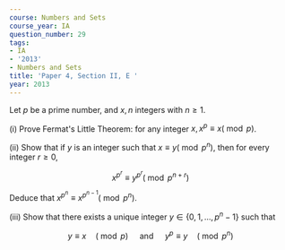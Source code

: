 ```yaml
---
course: Numbers and Sets
course_year: IA
question_number: 29
tags:
- IA
- '2013'
- Numbers and Sets
title: 'Paper 4, Section II, E '
year: 2013
---
```




Let $p$ be a prime number, and $x, n$ integers with $n \geqslant 1$.

(i) Prove Fermat's Little Theorem: for any integer $x, x^{p} \equiv x(\bmod p)$.

(ii) Show that if $y$ is an integer such that $x \equiv y\left(\bmod p^{n}\right)$, then for every integer $r \geqslant 0$,

$$x^{p^{r}} \equiv y^{p^{r}}\left(\bmod p^{n+r}\right)$$

Deduce that $x^{p^{n}} \equiv x^{p^{n-1}}\left(\bmod p^{n}\right) .$

(iii) Show that there exists a unique integer $y \in\left\{0,1, \ldots, p^{n}-1\right\}$ such that

$$y \equiv x \quad(\bmod p) \quad \text { and } \quad y^{p} \equiv y \quad\left(\bmod p^{n}\right)$$
